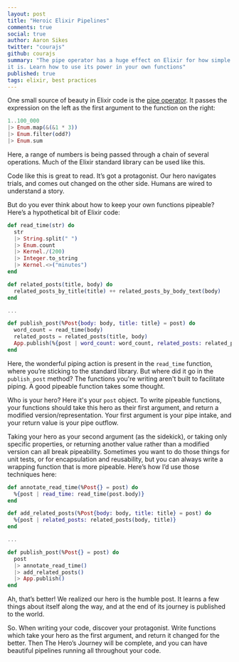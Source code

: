 ```yaml
---
layout: post
title: "Heroic Elixir Pipelines"
comments: true
social: true
author: Aaron Sikes
twitter: "courajs"
github: courajs
summary: "The pipe operator has a huge effect on Elixir for how simple
it is. Learn how to use its power in your own functions"
published: true
tags: elixir, best practices
---
```


One small source of beauty in Elixir code is the [pipe operator][pipe]. It passes the expression on the left as the first argument to the function on the right:

```elixir
1..100_000
|> Enum.map(&(&1 * 3))
|> Enum.filter(odd?)
|> Enum.sum
```

Here, a range of numbers is being passed through a chain of several operations. Much of the Elixir standard library can be used like this.

Code like this is great to read. It’s got a protagonist. Our hero navigates trials, and comes out changed on the other side. Humans are wired to understand a story.

But do you ever think about how to keep your own functions pipeable? Here’s a hypothetical bit of Elixir code: 

```elixir
def read_time(str) do
  str
  |> String.split(" ")
  |> Enum.count
  |> Kernel./(200)
  |> Integer.to_string
  |> Kernel.<>("minutes")
end

def related_posts(title, body) do
  related_posts_by_title(title) ++ related_posts_by_body_text(body)
end

...

def publish_post(%Post{body: body, title: title} = post) do
  word_count = read_time(body)
  related_posts = related_posts(title, body)
  App.publish(%{post | word_count: word_count, related_posts: related_posts})
end
```

Here, the wonderful piping action is present in the `read_time` function, where you’re sticking to the standard library. But where did it go in the `publish_post` method? The functions you're writing aren't built to facilitate piping. A good pipeable function takes some thought.

Who is your hero? Here it's your `post` object. To write pipeable functions, your functions should take this hero as their first argument, and return a modified version/representation. Your first argument is your pipe intake, and your return value is your pipe outflow.

Taking your hero as your second argument (as the sidekick), or taking only specific properties, or returning another value rather than a modified version can all break pipeability. Sometimes you want to do those things for unit tests, or for encapsulation and reusability, but you can always write a wrapping function that is more pipeable. Here’s how I’d use those techniques here:

```elixir
def annotate_read_time(%Post{} = post) do
  %{post | read_time: read_time(post.body)}
end

def add_related_posts(%Post{body: body, title: title} = post) do
  %{post | related_posts: related_posts(body, title)}
end

...

def publish_post(%Post{} = post) do
  post
  |> annotate_read_time()
  |> add_related_posts()
  |> App.publish()
end
```

Ah, that’s better! We realized our hero is the humble post. It learns a few things about itself along the way, and at the end of its journey is published to the world.

So. When writing your code, discover your protagonist. Write functions which take your hero as the first argument, and return it changed for the better. Then The Hero’s Journey will be complete, and you can have beautiful pipelines running all throughout your code.

[pipe]: http://elixir-lang.org/docs/v1.0/elixir/Kernel.html#|>/2
